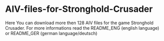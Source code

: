 # AIV-files-for-Stronghold-Crusader

Here You can download more then 128 AIV files for the game Stronghold Crusader.
For more informations read the README_ENG (english language) or README_GER (german language/deutsch)
